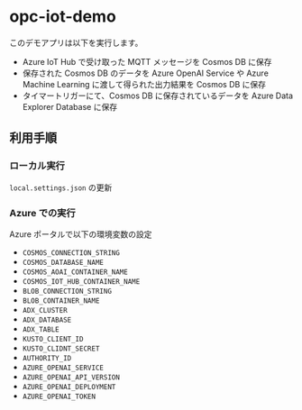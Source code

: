 # opc-iot-demo
このデモアプリは以下を実行します。
- Azure IoT Hub で受け取った MQTT メッセージを Cosmos DB に保存
- 保存された Cosmos DB のデータを Azure OpenAI Service や Azure Machine Learning に渡して得られた出力結果を Cosmos DB に保存
- タイマートリガーにて、Cosmos DB に保存されているデータを Azure Data Explorer Database に保存

## 利用手順
### ローカル実行
`local.settings.json` の更新

### Azure での実行
Azure ポータルで以下の環境変数の設定
- `COSMOS_CONNECTION_STRING`
- `COSMOS_DATABASE_NAME`
- `COSMOS_AOAI_CONTAINER_NAME`
- `COSMOS_IOT_HUB_CONTAINER_NAME`
- `BLOB_CONNECTION_STRING`
- `BLOB_CONTAINER_NAME`
- `ADX_CLUSTER`
- `ADX_DATABASE`
- `ADX_TABLE`
- `KUSTO_CLIENT_ID`
- `KUSTO_CLIDNT_SECRET`
- `AUTHORITY_ID`
- `AZURE_OPENAI_SERVICE`
- `AZURE_OPENAI_API_VERSION`
- `AZURE_OPENAI_DEPLOYMENT`
- `AZURE_OPENAI_TOKEN`
